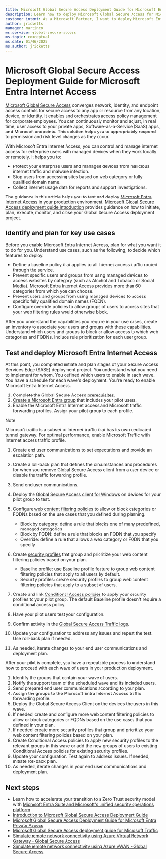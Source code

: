 ```yaml
---
title: Microsoft Global Secure Access Deployment Guide for Microsoft Entra Internet Access
description: Learn how to deploy Microsoft Global Secure Access for Microsoft Entra Internet Access
customer intent: As a Microsoft Partner, I want to deploy Microsoft Entra Internet Access as a Proof of Concept in my production or test environment.
author: jricketts
manager: martinco
ms.service: global-secure-access
ms.topic: conceptual
ms.date: 01/06/2025
ms.author: jricketts
---
```

# Microsoft Global Secure Access Deployment Guide for Microsoft Entra Internet Access

[Microsoft Global Secure Access](../global-secure-access/overview-what-is-global-secure-access.md) converges network, identity, and endpoint access controls for secure access to any app or resource from any location, device, or identity. It enables and orchestrates access policy management for corporate employees. You can continuously monitor and adjust, in real time, user access to your private apps, Software-as-a-Service (SaaS) apps, and Microsoft endpoints. This solution helps you to appropriately respond to permission and risk level changes as they occur.

With Microsoft Entra Internet Access, you can control and manage internet access for enterprise users with managed devices when they work locally or remotely. It helps you to:

- Protect your enterprise users and managed devices from malicious internet traffic and malware infection.
- Stop users from accessing sites based on web category or fully qualified domain name.
- Collect internet usage data for reports and support investigations.

The guidance in this article helps you to test and deploy [Microsoft Entra Internet Access](../global-secure-access/concept-internet-access.md) in your production environment. [Microsoft Global Secure Access deployment guide introduction](gsa-deployment-guide-intro.md) provides guidance on how to initiate, plan, execute, monitor, and close your Global Secure Access deployment project.

## Identify and plan for key use cases

Before you enable Microsoft Entra Internet Access, plan for what you want it to do for you. Understand use cases, such as the following, to decide which features to deploy.

- Define a baseline policy that applies to all internet access traffic routed through the service.
- Prevent specific users and groups from using managed devices to access websites by category (such as Alcohol and Tobacco or Social Media). Microsoft Entra Internet Access provides more than 60 categories from which you can choose.
- Prevent users and groups from using managed devices to access specific fully qualified domain names (FQDN).
- Configure override policies to allow groups of users to access sites that your web filtering rules would otherwise block.

After you understand the capabilities you require in your use cases, create an inventory to associate your users and groups with these capabilities. Understand which users and groups to block or allow access to which web categories and FQDNs. Include rule prioritization for each user group.

## Test and deploy Microsoft Entra Internet Access

At this point, you completed initiate and plan stages of your Secure Access Services Edge (SASE) deployment project. You understand what you need to implement for whom. You defined which users to enable in each wave. You have a schedule for each wave's deployment. You're ready to enable Microsoft Entra Internet Access.

1. Complete the Global Secure Access [prerequisites](../global-secure-access/quickstart-access-admin-center.md#prerequisites).
1. [Create a Microsoft Entra group](../fundamentals/how-to-manage-groups.yml) that includes your pilot users.
1. Enable the Microsoft Entra Internet access and Microsoft traffic forwarding profiles. Assign your pilot group to each profile.

> [!NOTE]
> Microsoft traffic is a subset of internet traffic that has its own dedicated tunnel gateway. For optimal performance, enable Microsoft Traffic with Internet access traffic profile.

1. Create end user communications to set expectations and provide an escalation path.
1. Create a roll-back plan that defines the circumstances and procedures for when you remove Global Secure Access client from a user device or disable the traffic forwarding profile.
1. Send end user communications.
1. Deploy the [Global Secure Access client for Windows](../global-secure-access/how-to-install-windows-client.md) on devices for your pilot group to test.

1. Configure [web content filtering policies](../global-secure-access/how-to-configure-web-content-filtering.md#create-a-web-content-filtering-policy) to allow or block categories or FQDNs based on the use cases that you defined during planning.

   - Block by category: define a rule that blocks one of many predefined, managed categories
   - Block by FQDN: define a rule that blocks an FQDN that you specify
   - Override: define a rule that allows a web category or FQDN that you specify

1. Create [security profiles](../global-secure-access/how-to-configure-web-content-filtering.md#create-a-security-profile) that group and prioritize your web content filtering policies based on your plan.

   - Baseline profile: use Baseline profile feature to group web content filtering policies that apply to all users by default.
   - Security profiles: create security profiles to group web content filtering policies that apply to a subset of users.

1. Create and link [Conditional Access policies](../global-secure-access/how-to-configure-web-content-filtering.md#create-and-link-conditional-access-policy) to apply your security profiles to your pilot group. The default Baseline profile doesn't require a conditional access policy.
1. Have your pilot users test your configuration.
1. Confirm activity in the [Global Secure Access Traffic logs](../global-secure-access/how-to-view-traffic-logs.md).
1. Update your configuration to address any issues and repeat the test. Use roll-back plan if needed.
1. As needed, iterate changes to your end user communications and deployment plan.

After your pilot is complete, you have a repeatable process to understand how to proceed with each wave of users in your production deployment.

1. Identify the groups that contain your wave of users.
1. Notify the support team of the scheduled wave and its included users.
1. Send prepared end user communications according to your plan.
1. Assign the groups to the Microsoft Entra Internet Access traffic forwarding profile.
1. Deploy the Global Secure Access Client on the devices the users in this wave.
1. If needed, create and configure more web content filtering policies to allow or block categories or FQDNs based on the use cases that you defined in your plan.
1. If needed, create more security profiles that group and prioritize your web content filtering policies based on your plan.
1. Create Conditional Access policies to apply new security profiles to the relevant groups in this wave or add the new groups of users to existing Conditional Access policies for existing security profiles.
1. Update your configuration. Test again to address issues. If needed, initiate roll-back plan.
1. As needed, iterate changes in your end user communications and deployment plan.

## Next steps

- Learn how to accelerate your transition to a Zero Trust security model with [Microsoft Entra Suite and Microsoft's unified security operations platform](https://www.microsoft.com/en-us/security/blog/2024/07/11/simplified-zero-trust-security-with-the-microsoft-entra-suite-and-unified-security-operations-platform-now-generally-available/)
- [Introduction to Microsoft Global Secure Access Deployment Guide](gsa-deployment-guide-intro.md)
- [Microsoft Global Secure Access Deployment Guide for Microsoft Entra Private Access](gsa-deployment-guide-private-access.md)
- [Microsoft Global Secure Access deployment guide for Microsoft Traffic](gsa-deployment-guide-microsoft-traffic.md)
- [Simulate remote network connectivity using Azure Virtual Network Gateway - Global Secure Access](../global-secure-access/how-to-simulate-remote-network.md)
- [Simulate remote network connectivity using Azure vWAN - Global Secure Access](../global-secure-access/how-to-create-remote-network-vwan.md)
